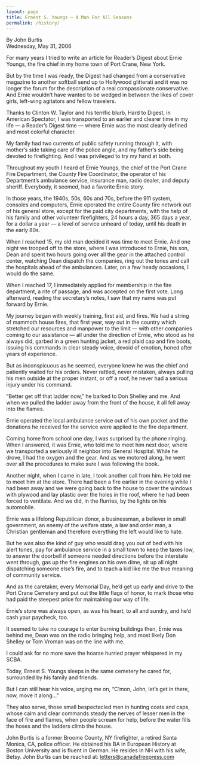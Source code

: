 ```yaml
---
layout: page
title: Ernest S. Youngs – A Man For All Seasons
permalink: /history/
---
```


By John Burtis<br>
Wednesday, May 31, 2006

For many years I tried to write an article for Reader’s Digest about Ernie Youngs, the fire chief in my home town of Port Crane, New York.

But by the time I was ready, the Digest had changed from a conservative magazine to another softball send up to Hollywood glitterati and it was no longer the forum for the description of a real compassionate conservative. And Ernie wouldn’t have wanted to be wedged in between the likes of cover girls, left-wing agitators and fellow travelers.

Thanks to Clinton W. Taylor and his terrific blurb, Hard to Digest, in American Spectator, I was transported to an earlier and clearer time in my life — a Reader’s Digest time — where Ernie was the most clearly defined and most colorful character.

My family had two currents of public safety running through it, with mother’s side taking care of the police angle, and my father’s side being devoted to firefighting. And I was privileged to try my hand at both.

Throughout my youth I heard of Ernie Youngs, the chief of the Port Crane Fire Department, the County Fire Coordinator, the operator of his Department’s ambulance service, insurance man, radio dealer, and deputy sheriff. Everybody, it seemed, had a favorite Ernie story.

In those years, the 1940s, 50s, 60s and 70s, before the 911 system, consoles and computers, Ernie operated the entire County fire network out of his general store, except for the paid city departments, with the help of his family and other volunteer firefighters, 24 hours a day, 365 days a year, for a dollar a year — a level of service unheard of today, until his death in the early 80s.

When I reached 15, my old man decided it was time to meet Ernie. And one night we trooped off to the store, where I was introduced to Ernie, his son, Dean and spent two hours going over all the gear in the attached control center, watching Dean dispatch the companies, ring out the tones and call the hospitals ahead of the ambulances. Later, on a few heady occasions, I would do the same.

When I reached 17, I immediately applied for membership in the fire department, a rite of passage, and was accepted on the first vote. Long afterward, reading the secretary’s notes, I saw that my name was put forward by Ernie.

My journey began with weekly training, first aid, and fires. We had a string of mammoth house fires, that first year, way out in the country which stretched our resources and manpower to the limit — with other companies coming to our assistance — all under the direction of Ernie, who stood as he always did, garbed in a green hunting jacket, a red plaid cap and fire boots, issuing his commands in clear steady voice, devoid of emotion, honed after years of experience.

But as inconspicuous as he seemed, everyone knew he was the chief and patiently waited for his orders. Never rattled, never mistaken, always pulling his men outside at the proper instant, or off a roof, he never had a serious injury under his command.

“Better get off that ladder now,” he barked to Don Shelley and me. And when we pulled the ladder away from the front of the house, it all fell away into the flames.

Ernie operated the local ambulance service out of his own pocket and the donations he received for the service were applied to the fire department.

Coming home from school one day, I was surprised by the phone ringing. When I answered, it was Ernie, who told me to meet him next door, where we transported a seriously ill neighbor into General Hospital. While he drove, I had the oxygen and the gear. And as we motored along, he went over all the procedures to make sure I was following the book.

Another night, when I came in late, I took another call from him. He told me to meet him at the store. There had been a fire earlier in the evening while I had been away and we were going back to the house to cover the windows with plywood and lay plastic over the holes in the roof, where he had been forced to ventilate. And we did, in the flurries, by the lights on his automobile.

Ernie was a lifelong Republican donor, a businessman, a believer in small government, an enemy of the welfare state, a law and order man, a Christian gentleman and therefore everything the left would like to hate.

But he was also the kind of guy who would drag you out of bed with his alert tones, pay for ambulance service in a small town to keep the taxes low, to answer the doorbell if someone needed directions before the interstate went through, gas up the fire engines on his own dime, sit up all night dispatching someone else’s fire, and to teach a kid like me the true meaning of community service.

And as the caretaker, every Memorial Day, he’d get up early and drive to the Port Crane Cemetery and put out the little flags of honor, to mark those who had paid the steepest price for maintaining our way of life.

Ernie’s store was always open, as was his heart, to all and sundry, and he’d cash your paycheck, too.

It seemed to take no courage to enter burning buildings then, Ernie was behind me, Dean was on the radio bringing help, and most likely Don Shelley or Tom Vroman was on the line with me.

I could ask for no more save the hoarse hurried prayer whispered in my SCBA.

Today, Ernest S. Youngs sleeps in the same cemetery he cared for, surrounded by his family and friends.

But I can still hear his voice, urging me on, “C’mon, John, let’s get in there, now, move it along…”

They also serve, those small bespectacled men in hunting coats and caps, whose calm and clear commands steady the nerves of lesser men in the face of fire and flames, when people scream for help, before the water fills the hoses and the ladders climb the house.

John Burtis is a former Broome County, NY firefighter, a retired Santa Monica, CA, police officer. He obtained his BA in European History at Boston University and is fluent in German. He resides in NH with his wife, Betsy. John Burtis can be reached at: [letters@canadafreepress.com](mailto:letters@canadafreepress.com)